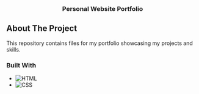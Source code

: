 <!-- PROJECT LOGO -->
<br />
<div align="center">
<!--   <a href="https://github.com/othneildrew/Best-README-Template">
    <img src="images/logo.png" alt="Logo" width="80" height="80">
  </a> -->

  <h3 align="center">Personal Website Portfolio</h3>
</div>

## About The Project

This repository contains files for my portfolio showcasing my projects and skills.

### Built With

* ![HTML](https://img.shields.io/badge/HTML-blue)
* ![CSS](https://img.shields.io/badge/CSS-red)








